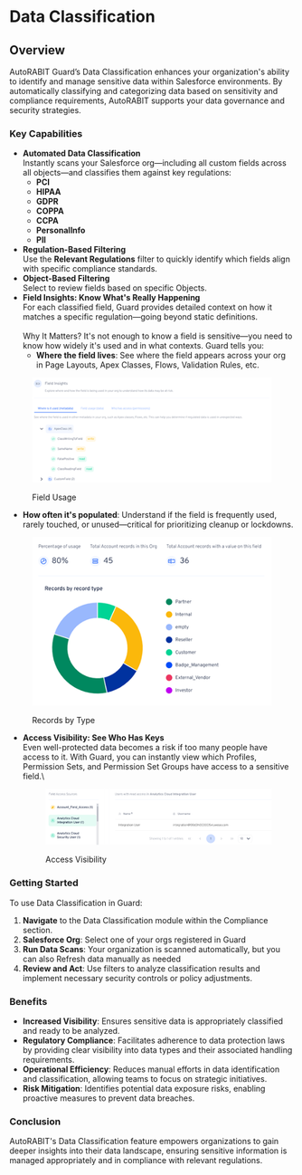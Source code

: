 # Data Classification

## Overview

AutoRABIT Guard’s Data Classification enhances your organization's ability to identify and manage sensitive data within Salesforce environments. By automatically classifying and categorizing data based on sensitivity and compliance requirements, AutoRABIT supports your data governance and security strategies.

### Key Capabilities

* **Automated Data Classification**\
  Instantly scans your Salesforce org—including all custom fields across all objects—and classifies them against key regulations:
  * **PCI**
  * **HIPAA**
  * **GDPR**
  * **COPPA**
  * **CCPA**
  * **PersonalInfo**
  * **PII**
* **Regulation-Based Filtering**\
  Use the **Relevant Regulations** filter to quickly identify which fields align with specific compliance standards.
* **Object-Based Filtering**\
  Select to review fields based on specific Objects.
* **Field Insights: Know What's Really Happening**\
  For each classified field, Guard provides detailed context on how it matches a specific regulation—going beyond static definitions.\
  \
  Why It Matters? It's not enough to know a field is sensitive—you need to know how widely it's used and in what contexts. Guard tells you:&#x20;
  * **Where the field lives**: See where the field appears across your org in Page Layouts, Apex Classes, Flows, Validation Rules, etc.&#x20;

<div data-full-width="true"><figure><img src="../../.gitbook/assets/image (4) (1) (1) (1) (1) (1) (1) (1) (1) (1) (1) (1) (1) (1).png" alt=""><figcaption><p>Field Usage</p></figcaption></figure></div>

* **How often it's populated**: Understand if the field is frequently used, rarely touched, or unused—critical for prioritizing cleanup or lockdowns.

<figure><img src="../../.gitbook/assets/image (1) (1) (1) (1) (1) (1) (1) (1) (1) (1) (1) (1) (1) (1) (1) (1) (1) (1) (1) (1) (1) (1).png" alt=""><figcaption><p>Records by Type</p></figcaption></figure>

*   **Access Visibility: See Who Has Keys**\
    Even well-protected data becomes a risk if too many people have access to it. With Guard, you can instantly view which Profiles, Permission Sets, and Permission Set Groups have access to a sensitive field.\


    <figure><img src="../../.gitbook/assets/image (2) (1) (1) (1) (1) (1) (1) (1) (1) (1) (1) (1) (1) (1) (1) (1).png" alt=""><figcaption><p>Access Visibility</p></figcaption></figure>

### Getting Started

To use Data Classification in Guard:

1. **Navigate** to the Data Classification module within the Compliance section.
2. **Salesforce Org**: Select one of your orgs registered in Guard
3. **Run Data Scans**: Your organization is scanned automatically, but you can also Refresh data manually as needed
4. **Review and Act**: Use filters to analyze classification results and implement necessary security controls or policy adjustments.

### Benefits

* **Increased Visibility**: Ensures sensitive data is appropriately classified and ready to be analyzed.
* **Regulatory Compliance**: Facilitates adherence to data protection laws by providing clear visibility into data types and their associated handling requirements.
* **Operational Efficiency**: Reduces manual efforts in data identification and classification, allowing teams to focus on strategic initiatives.
* **Risk Mitigation**: Identifies potential data exposure risks, enabling proactive measures to prevent data breaches.

### Conclusion

AutoRABIT's Data Classification feature empowers organizations to gain deeper insights into their data landscape, ensuring sensitive information is managed appropriately and in compliance with relevant regulations.
